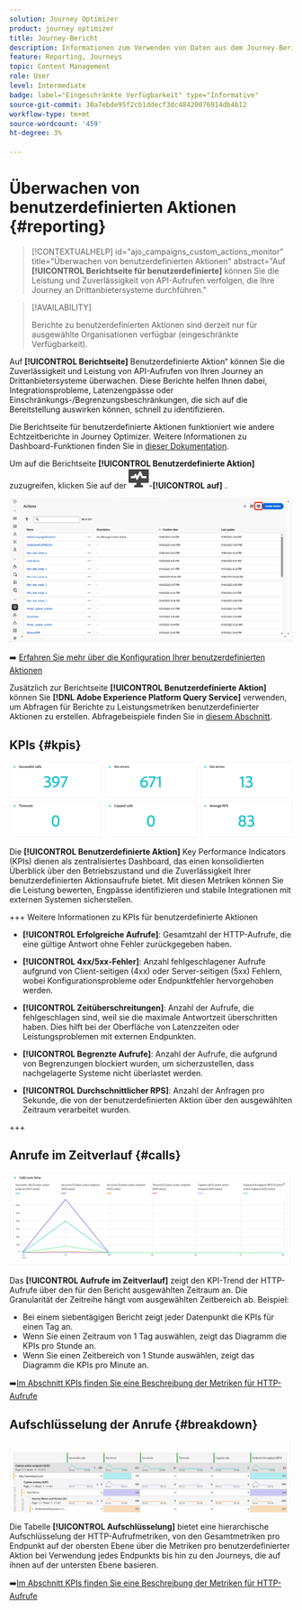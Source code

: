 ```yaml
---
solution: Journey Optimizer
product: journey optimizer
title: Journey-Bericht
description: Informationen zum Verwenden von Daten aus dem Journey-Bericht
feature: Reporting, Journeys
topic: Content Management
role: User
level: Intermediate
badge: label="Eingeschränkte Verfügbarkeit" type="Informative"
source-git-commit: 30a7ebde95f2cb1ddecf3dc48420076914db4b12
workflow-type: tm+mt
source-wordcount: '459'
ht-degree: 3%

---
```


# Überwachen von benutzerdefinierten Aktionen {#reporting}

>[!CONTEXTUALHELP]
>id="ajo_campaigns_custom_actions_monitor"
>title="Überwachen von benutzerdefinierten Aktionen"
>abstract="Auf **[!UICONTROL Berichtseite für benutzerdefinierte]** können Sie die Leistung und Zuverlässigkeit von API-Aufrufen verfolgen, die Ihre Journey an Drittanbietersysteme durchführen."

>[!AVAILABILITY]
>
>Berichte zu benutzerdefinierten Aktionen sind derzeit nur für ausgewählte Organisationen verfügbar (eingeschränkte Verfügbarkeit).

Auf **[!UICONTROL Berichtseite]** Benutzerdefinierte Aktion“ können Sie die Zuverlässigkeit und Leistung von API-Aufrufen von Ihren Journey an Drittanbietersysteme überwachen. Diese Berichte helfen Ihnen dabei, Integrationsprobleme, Latenzengpässe oder Einschränkungs-/Begrenzungsbeschränkungen, die sich auf die Bereitstellung auswirken können, schnell zu identifizieren.

Die Berichtseite für benutzerdefinierte Aktionen funktioniert wie andere Echtzeitberichte in Journey Optimizer. Weitere Informationen zu Dashboard-Funktionen finden Sie in [dieser Dokumentation](../reports/report-cja-manage.md).

Um auf die Berichtseite **[!UICONTROL Benutzerdefinierte Aktion]** zuzugreifen, klicken Sie auf der ![](assets/do-not-localize/Smock_Monitoring_18_N.svg)-**[!UICONTROL auf]** .

![](assets/monitor-1.png)

➡️ [Erfahren Sie mehr über die Konfiguration Ihrer benutzerdefinierten Aktionen](../action/about-custom-action-configuration.md)

Zusätzlich zur Berichtseite **[!UICONTROL Benutzerdefinierte Aktion]** können Sie **[!DNL Adobe Experience Platform Query Service]** verwenden, um Abfragen für Berichte zu Leistungsmetriken benutzerdefinierter Aktionen zu erstellen. Abfragebeispiele finden Sie in [diesem Abschnitt](../reports/query-examples.md).

## KPIs {#kpis}

![](assets/monitor-2.png)

Die **[!UICONTROL Benutzerdefinierte Aktion]** Key Performance Indicators (KPIs) dienen als zentralisiertes Dashboard, das einen konsolidierten Überblick über den Betriebszustand und die Zuverlässigkeit Ihrer benutzerdefinierten Aktionsaufrufe bietet. Mit diesen Metriken können Sie die Leistung bewerten, Engpässe identifizieren und stabile Integrationen mit externen Systemen sicherstellen.

+++ Weitere Informationen zu KPIs für benutzerdefinierte Aktionen

* **[!UICONTROL Erfolgreiche Aufrufe]**: Gesamtzahl der HTTP-Aufrufe, die eine gültige Antwort ohne Fehler zurückgegeben haben.

* **[!UICONTROL 4xx/5xx-Fehler]**: Anzahl fehlgeschlagener Aufrufe aufgrund von Client-seitigen (4xx) oder Server-seitigen (5xx) Fehlern, wobei Konfigurationsprobleme oder Endpunktfehler hervorgehoben werden.

* **[!UICONTROL Zeitüberschreitungen]**: Anzahl der Aufrufe, die fehlgeschlagen sind, weil sie die maximale Antwortzeit überschritten haben. Dies hilft bei der Oberfläche von Latenzzeiten oder Leistungsproblemen mit externen Endpunkten.

* **[!UICONTROL Begrenzte Aufrufe]**: Anzahl der Aufrufe, die aufgrund von Begrenzungen blockiert wurden, um sicherzustellen, dass nachgelagerte Systeme nicht überlastet werden.

* **[!UICONTROL Durchschnittlicher RPS]**: Anzahl der Anfragen pro Sekunde, die von der benutzerdefinierten Aktion über den ausgewählten Zeitraum verarbeitet wurden.

+++

## Anrufe im Zeitverlauf {#calls}

![](assets/monitor-3.png)

Das **[!UICONTROL Aufrufe im Zeitverlauf]** zeigt den KPI-Trend der HTTP-Aufrufe über den für den Bericht ausgewählten Zeitraum an. Die Granularität der Zeitreihe hängt vom ausgewählten Zeitbereich ab. Beispiel:

* Bei einem siebentägigen Bericht zeigt jeder Datenpunkt die KPIs für einen Tag an.
* Wenn Sie einen Zeitraum von 1 Tag auswählen, zeigt das Diagramm die KPIs pro Stunde an.
* Wenn Sie einen Zeitbereich von 1 Stunde auswählen, zeigt das Diagramm die KPIs pro Minute an.

➡️[Im Abschnitt KPIs finden Sie eine Beschreibung der Metriken für HTTP-Aufrufe](#kpis)

## Aufschlüsselung der Anrufe {#breakdown}

![](assets/monitor-4.png)

Die Tabelle **[!UICONTROL Aufschlüsselung]** bietet eine hierarchische Aufschlüsselung der HTTP-Aufrufmetriken, von den Gesamtmetriken pro Endpunkt auf der obersten Ebene über die Metriken pro benutzerdefinierter Aktion bei Verwendung jedes Endpunkts bis hin zu den Journeys, die auf ihnen auf der untersten Ebene basieren.

➡️[Im Abschnitt KPIs finden Sie eine Beschreibung der Metriken für HTTP-Aufrufe](#kpis)



